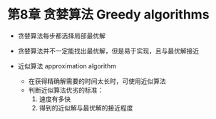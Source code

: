 # 第8章 贪婪算法 Greedy algorithms

+ 贪婪算法每步都选择局部最优解
+ 贪婪算法并不一定能找出最优解，但是易于实现，且与最优解接近

+ 近似算法 approximation algorithm
  + 在获得精确解需要的时间太长时，可使用近似算法
  + 判断近似算法优劣的标准：
    1. 速度有多快
    2. 得到的近似解与最优解的接近程度